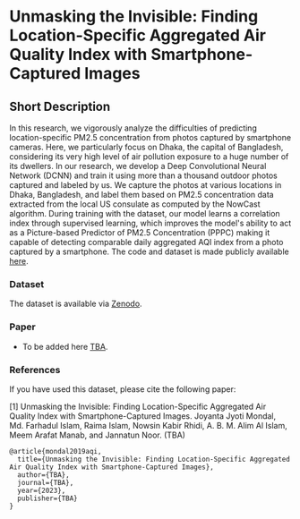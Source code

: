# Unmasking the Invisible: Finding Location-Specific Aggregated Air Quality Index with Smartphone-Captured Images

## Short Description

In this research, we vigorously analyze the difficulties of predicting location-specific PM2.5 concentration from photos captured by smartphone cameras. Here, we particularly focus on Dhaka, the capital of Bangladesh, considering its very high level of air pollution exposure to a huge number of its dwellers. In our research, we develop a Deep Convolutional Neural Network (DCNN) and train it using more than a thousand outdoor photos captured and labeled by us. We capture the photos at various locations in Dhaka, Bangladesh, and label them based on PM2.5 concentration data extracted from the local US consulate as computed by the NowCast algorithm. During training with the dataset, our model learns a correlation index through supervised learning, which improves the model's ability to act as a Picture-based Predictor of PM2.5 Concentration (PPPC) making it capable of detecting comparable daily aggregated AQI index from a photo captured by a smartphone. The code and dataset is made publicly available [here](#).

### Dataset
The dataset is available via [Zenodo](#).



### Paper
* To be added here [TBA](https://zenodo.org/record/7878371).

### References

If you have used this dataset, please cite the following paper: 

[1] Unmasking the Invisible: Finding Location-Specific Aggregated Air Quality Index with Smartphone-Captured Images. Joyanta Jyoti Mondal, Md. Farhadul Islam, Raima Islam, Nowsin Kabir Rhidi, A. B. M. Alim Al Islam, Meem Arafat Manab, and Jannatun Noor. (TBA)

```
@article{mondal2019aqi,
  title={Unmasking the Invisible: Finding Location-Specific Aggregated Air Quality Index with Smartphone-Captured Images},
  author={TBA},
  journal={TBA},
  year={2023},
  publisher={TBA}
}
```
